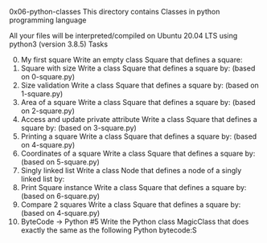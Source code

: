 0x06-python-classes
This directory contains Classes in python programming language

All your files will be interpreted/compiled on Ubuntu 20.04 LTS using python3 (version 3.8.5)
Tasks

0. My first square
   Write an empty class Square that defines a square:
1. Square with size
   Write a class Square that defines a square by: (based on 0-square.py)
2. Size validation
   Write a class Square that defines a square by: (based on 1-square.py)
3. Area of a square
   Write a class Square that defines a square by: (based on 2-square.py)
4. Access and update private attribute
   Write a class Square that defines a square by: (based on 3-square.py)
5. Printing a square
   Write a class Square that defines a square by: (based on 4-square.py)
6. Coordinates of a square
   Write a class Square that defines a square by: (based on 5-square.py)
7. Singly linked list
   Write a class Node that defines a node of a singly linked list by:
8. Print Square instance
   Write a class Square that defines a square by: (based on 6-square.py)
9. Compare 2 squares
   Write a class Square that defines a square by: (based on 4-square.py)
10. ByteCode -> Python #5
    Write the Python class MagicClass that does exactly the same as the following Python bytecode:S